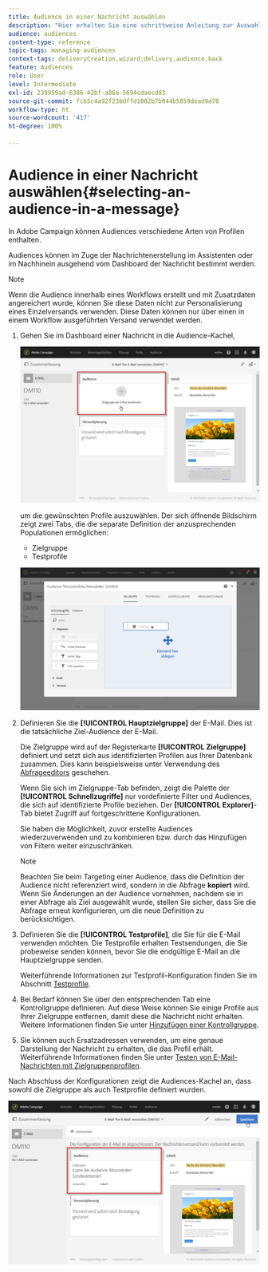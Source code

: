 ```yaml
---
title: Audience in einer Nachricht auswählen
description: "Hier erhalten Sie eine schrittweise Anleitung zur Auswahl von Audiences einer E-Mail: Hauptzielgruppe und Testprofile."
audience: audiences
content-type: reference
topic-tags: managing-audiences
context-tags: deliveryCreation,wizard;delivery,audience,back
feature: Audiences
role: User
level: Intermediate
exl-id: 239959ad-6386-42bf-a86a-5694cdaecd83
source-git-commit: fcb5c4a92f23bdffd1082b7b044b5859dead9d70
workflow-type: ht
source-wordcount: '417'
ht-degree: 100%

---
```


# Audience in einer Nachricht auswählen{#selecting-an-audience-in-a-message}

In Adobe Campaign können Audiences verschiedene Arten von Profilen enthalten.

Audiences können im Zuge der Nachrichtenerstellung im Assistenten oder im Nachhinein ausgehend vom Dashboard der Nachricht bestimmt werden.

>[!NOTE]
>
>Wenn die Audience innerhalb eines Workflows erstellt und mit Zusatzdaten angereichert wurde, können Sie diese Daten nicht zur Personalisierung eines Einzelversands verwenden. Diese Daten können nur über einen in einem Workflow ausgeführten Versand verwendet werden.

1. Gehen Sie im Dashboard einer Nachricht in die Audience-Kachel,

   ![](assets/delivery_audience_definition_1.png)

   um die gewünschten Profile auszuwählen. Der sich öffnende Bildschirm zeigt zwei Tabs, die die separate Definition der anzusprechenden Populationen ermöglichen:

   * Zielgruppe
   * Testprofile

   ![](assets/delivery_audience_definition_2.png)

1. Definieren Sie die **[!UICONTROL Hauptzielgruppe]** der E-Mail. Dies ist die tatsächliche Ziel-Audience der E-Mail.

   Die Zielgruppe wird auf der Registerkarte **[!UICONTROL Zielgruppe]** definiert und setzt sich aus identifizierten Profilen aus Ihrer Datenbank zusammen. Dies kann beispielsweise unter Verwendung des [Abfrageeditors](../../automating/using/editing-queries.md#creating-queries) geschehen.

   Wenn Sie sich im Zielgruppe-Tab befinden, zeigt die Palette der **[!UICONTROL Schnellzugriffe]** nur vordefinierte Filter und Audiences, die sich auf identifizierte Profile beziehen. Der **[!UICONTROL Explorer]**-Tab bietet Zugriff auf fortgeschrittene Konfigurationen.

   Sie haben die Möglichkeit, zuvor erstellte Audiences wiederzuverwenden und zu kombinieren bzw. durch das Hinzufügen von Filtern weiter einzuschränken.

   >[!NOTE]
   >
   >Beachten Sie beim Targeting einer Audience, dass die Definition der Audience nicht referenziert wird, sondern in die Abfrage **kopiert** wird. Wenn Sie Änderungen an der Audience vornehmen, nachdem sie in einer Abfrage als Ziel ausgewählt wurde, stellen Sie sicher, dass Sie die Abfrage erneut konfigurieren, um die neue Definition zu berücksichtigen.

1. Definieren Sie die **[!UICONTROL Testprofile]**, die Sie für die E-Mail verwenden möchten. Die Testprofile erhalten Testsendungen, die Sie probeweise senden können, bevor Sie die endgültige E-Mail an die Hauptzielgruppe senden.

   Weiterführende Informationen zur Testprofil-Konfiguration finden Sie im Abschnitt [Testprofile](../../audiences/using/managing-test-profiles.md).

1. Bei Bedarf können Sie über den entsprechenden Tab eine Kontrollgruppe definieren. Auf diese Weise können Sie einige Profile aus Ihrer Zielgruppe entfernen, damit diese die Nachricht nicht erhalten. Weitere Informationen finden Sie unter [Hinzufügen einer Kontrollgruppe](../../sending/using/control-group.md).

1. Sie können auch Ersatzadressen verwenden, um eine genaue Darstellung der Nachricht zu erhalten, die das Profil erhält.  Weiterführende Informationen finden Sie unter [Testen von E-Mail-Nachrichten mit Zielgruppenprofilen](../../sending/using/testing-messages-using-target.md).

Nach Abschluss der Konfigurationen zeigt die Audiences-Kachel an, dass sowohl die Zielgruppe als auch Testprofile definiert wurden.

![](assets/delivery_audience_definition_3.png)

